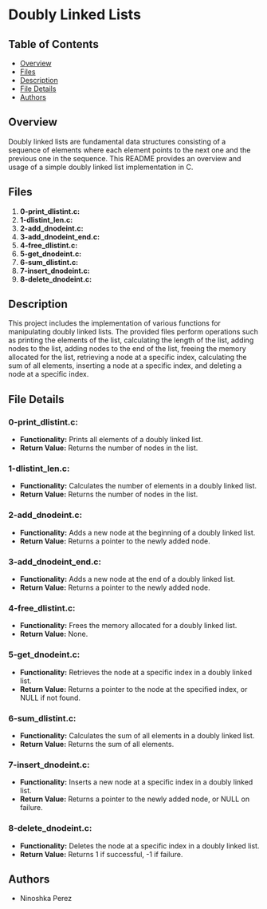 # Doubly Linked Lists

## Table of Contents

- [Overview](#overview)
- [Files](#files)
- [Description](#description)
- [File Details](#file-details)
- [Authors](#authors)

## Overview

Doubly linked lists are fundamental data structures consisting of a sequence of elements where each element points to the next one and the previous one in the sequence. This README provides an overview and usage of a simple doubly linked list implementation in C.

## Files

1. **0-print_dlistint.c:**
2. **1-dlistint_len.c:**
3. **2-add_dnodeint.c:**
4. **3-add_dnodeint_end.c:**
5. **4-free_dlistint.c:**
6. **5-get_dnodeint.c:**
7. **6-sum_dlistint.c:**
8. **7-insert_dnodeint.c:**
9. **8-delete_dnodeint.c:**

## Description

This project includes the implementation of various functions for manipulating doubly linked lists. The provided files perform operations such as printing the elements of the list, calculating the length of the list, adding nodes to the list, adding nodes to the end of the list, freeing the memory allocated for the list, retrieving a node at a specific index, calculating the sum of all elements, inserting a node at a specific index, and deleting a node at a specific index.

## File Details

### 0-print_dlistint.c:

- **Functionality:** Prints all elements of a doubly linked list.
- **Return Value:** Returns the number of nodes in the list.

### 1-dlistint_len.c:

- **Functionality:** Calculates the number of elements in a doubly linked list.
- **Return Value:** Returns the number of nodes in the list.

### 2-add_dnodeint.c:

- **Functionality:** Adds a new node at the beginning of a doubly linked list.
- **Return Value:** Returns a pointer to the newly added node.

### 3-add_dnodeint_end.c:

- **Functionality:** Adds a new node at the end of a doubly linked list.
- **Return Value:** Returns a pointer to the newly added node.

### 4-free_dlistint.c:

- **Functionality:** Frees the memory allocated for a doubly linked list.
- **Return Value:** None.

### 5-get_dnodeint.c:

- **Functionality:** Retrieves the node at a specific index in a doubly linked list.
- **Return Value:** Returns a pointer to the node at the specified index, or NULL if not found.

### 6-sum_dlistint.c:

- **Functionality:** Calculates the sum of all elements in a doubly linked list.
- **Return Value:** Returns the sum of all elements.

### 7-insert_dnodeint.c:

- **Functionality:** Inserts a new node at a specific index in a doubly linked list.
- **Return Value:** Returns a pointer to the newly added node, or NULL on failure.

### 8-delete_dnodeint.c:

- **Functionality:** Deletes the node at a specific index in a doubly linked list.
- **Return Value:** Returns 1 if successful, -1 if failure.

## Authors

- Ninoshka Perez
